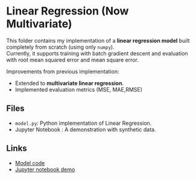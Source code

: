 # Linear Regression (Now Multivariate)  

This folder contains my implementation of a **linear regression model** built completely from scratch (using only `numpy`).  
Currently, it supports training with batch gradient descent and evaluation with root mean squared error and mean square error.  

Improvements from previous implementation:  
- Extended to **multivariate linear regression**.  
- Implemented evaluation metrics (MSE, MAE,RMSE)

## Files  
- `model.py`: Python implementation of  Linear Regression.  
- Jupyter Notebook : A demonstration with synthetic data.  

## Links  
- [Model code](./model.py)  
- [Jupyter notebook demo](./LinearRegression_demo.ipynb) 